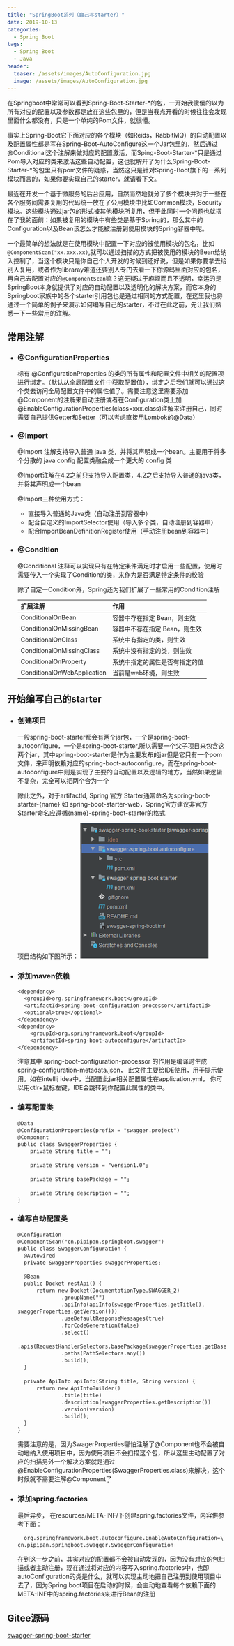 ```yaml
---
title: "SpringBoot系列（自己写starter）"
date: 2019-10-13
categories:
  - Spring Boot
tags:
  - Spring Boot
  - Java
header:
  teaser: /assets/images/AutoConfiguration.jpg
  image: /assets/images/AutoConfiguration.jpg
---
```


在Springboot中常常可以看到Spring-Boot-Starter-*的包，一开始我傻傻的以为所有对应的配置以及参数都是放在这些包里的，但是当我点开看的时候往往会发现里面什么都没有，只是一个单纯的Pom文件，就很懵。

事实上Spring-Boot它下面对应的各个模块（如Reids，RabbitMQ）的自动配置以及配置属性都是写在Spring-Boot-AutoConfigure这一个Jar包里的，然后通过@Conditional这个注解来做对应的配置激活，而Sping-Boot-Starter-*只是通过Pom导入对应的类来激活这些自动配置，这也就解开了为什么Spring-Boot-Starter-*的包里只有pom文件的疑惑，当然这只是针对Spring-Boot旗下的一系列模块而言的，如果你要实现自己的starter，就请看下文。

最近在开发一个基于微服务的后台应用，自然而然地就分了多个模块并对于一些在各个服务间需要复用的代码统一放在了公用模块中比如Common模块，Security模块。这些模块通过jar包的形式被其他模块所复用，但于此同时一个问题也就摆在了我的面前：如果被复用的模块中有些类是基于Spring的，那么其中的Configuration以及Bean该怎么才能被注册到使用模块的Spring容器中呢。

一个最简单的想法就是在使用模块中配置一下对应的被使用模块的包名，比如```@ComponentScan("xx.xxx.xx)```,就可以通过扫描的方式把被使用的模块的Bean给纳入控制了，当这个模块只是你自己个人开发的时候到还好说，但是如果你要拿去给别人复用，或者作为libraray难道还要别人专门去看一下你源码里面对应的包名，再自己去配置对应的```@ComponentScan```嘛？这无疑过于麻烦而且不透明，幸运的是SpringBoot本身就提供了对应的自动配置以及透明化的解决方案，而它本身的Springboot家族中的各个starter引用包也是通过相同的方式配置，在这里我也将通过一个简单的例子来演示如何编写自己的starter，不过在此之前，先让我们熟悉一下一些常用的注解。

## 常用注解
- ### @ConfigurationProperties
     
  标有 @ConfigurationProperties 的类的所有属性和配置文件中相关的配置项进行绑定。（默认从全局配置文件中获取配置值），绑定之后我们就可以通过这个类去访问全局配置文件中的属性值了。需要注意这里需要添加@Component的注解来自动注册或者在Configuration类上加@EnableConfigurationProperties(class=xxx.class)注解来注册自己，同时需要自己提供Getter和Setter（可以考虑直接用Lombok的@Data）

- ### @Import

  @Import 注解支持导入普通 java 类，并将其声明成一个bean。主要用于将多个分散的 java config 配置类融合成一个更大的 config 类

  @Import注解在4.2之前只支持导入配置类，4.2之后支持导入普通的java类，并将其声明成一个bean

  @Import三种使用方式：
  - 直接导入普通的Java类（自动注册到容器中）
  - 配合自定义的ImportSelector使用（导入多个类，自动注册到容器中）
  - 配合ImportBeanDefinitionRegister使用（手动注册bean到容器中）

- ### @Condition

  @Conditional 注释可以实现只有在特定条件满足时才启用一些配置，使用时需要传入一个实现了Condition的类，来作为是否满足特定条件的校验

  除了自定一Condition外，Spring还为我们扩展了一些常用的Condition注解

  |扩展注解|作用|
  |---|---|
  |ConditionalOnBean|容器中存在指定 Bean，则生效|
  |ConditionalOnMissingBean|容器中不存在指定 Bean，则生效|
  |ConditionalOnClass|系统中有指定的类，则生效|
  |ConditionalOnMissingClass|系统中没有指定的类，则生效|
  |ConditionalOnProperty|系统中指定的属性是否有指定的值|
  |ConditionalOnWebApplication|当前是web环境，则生效|

## 开始编写自己的starter

- ### 创建项目
  一般spring-boot-starter都会有两个jar包，一个是spring-boot-autoconfigure，一个是spring-boot-starter,所以需要一个父子项目来包含这两个jar，其中spring-boot-starter是作为主要发布的jar但是它只有一个pom文件，来声明依赖对应的spring-boot-autoconfigure，而在spring-boot-autoconfigure中则是实现了主要的自动配置以及逻辑的地方，当然如果逻辑不复杂，完全可以把两个合为一个

  除此之外，对于artifactId, Spring 官方 Starter通常命名为spring-boot-starter-{name} 如 spring-boot-starter-web，Spring官方建议非官方Starter命名应遵循{name}-spring-boot-starter的格式

  项目结构如下图所示：
  ![image](../assets/images/starter项目结构.png)

- ### 添加maven依赖
  ```
  <dependency>
    <groupId>org.springframework.boot</groupId>
    <artifactId>spring-boot-configuration-processor</artifactId>
    <optional>true</optional>
  </dependency>
  <dependency>
      <groupId>org.springframework.boot</groupId>
      <artifactId>spring-boot-autoconfigure</artifactId>
  </dependency>
  ```
  注意其中 spring-boot-configuration-processor 的作用是编译时生成spring-configuration-metadata.json， 此文件主要给IDE使用，用于提示使用。如在intellij idea中，当配置此jar相关配置属性在application.yml， 你可以用ctlr+鼠标左键，IDE会跳转到你配置此属性的类中。

- ### 编写配置类
  ```
  @Data
  @ConfigurationProperties(prefix = "swagger.project")
  @Component
  public class SwaggerProperties {
      private String title = "";

      private String version = "version1.0";

      private String basePackage = "";

      private String description = "";
  }
  ```

- ### 编写自动配置类
  ```
  @Configuration
  @ComponentScan("cn.pipipan.springboot.swagger")
  public class SwaggerConfiguration {
    @Autowired
    private SwaggerProperties swaggerProperties;

    @Bean
    public Docket restApi() {
        return new Docket(DocumentationType.SWAGGER_2)
                .groupName("")
                .apiInfo(apiInfo(swaggerProperties.getTitle(), swaggerProperties.getVersion()))
                .useDefaultResponseMessages(true)
                .forCodeGeneration(false)
                .select()
                .apis(RequestHandlerSelectors.basePackage(swaggerProperties.getBasePackage()))
                .paths(PathSelectors.any())
                .build();
    }

    private ApiInfo apiInfo(String title, String version) {
        return new ApiInfoBuilder()
                .title(title)
                .description(swaggerProperties.getDescription())
                .version(version)
                .build();
    }
  }
  ```
  需要注意的是，因为SwagerProperties哪怕注解了@Component也不会被自动地纳入使用项目中，因为使用项目不会扫描这个包，所以这里主动配置了对应的扫描另外一个解决方案就是通过@EnableConfigurationProperties(SwaggerProperties.class)来解决，这个时候就不需要注解@Component了

- ### 添加spring.factories
  最后异步， 在resources/META-INF/下创建spring.factories文件，内容供参考下面：
  ```
    org.springframework.boot.autoconfigure.EnableAutoConfiguration=\
  cn.pipipan.springboot.swagger.SwaggerConfiguration
  ```
  在到这一步之前，其实对应的配置都不会被自动发现的，因为没有对应的包扫描或者主动注册，现在通过将对应的内容写入spring.factories中，也即autoConfiguration的类是什么，就可以实现主动地把自己注册到使用项目中去了，因为Spring boot项目在启动的时候，会主动地查看每个依赖下面的META-INF中的spring.factories来进行Bean的注册

## Gitee源码
[swagger-spring-boot-starter](https://gitee.com/ssingularity/swagger-spring-boot-starter)